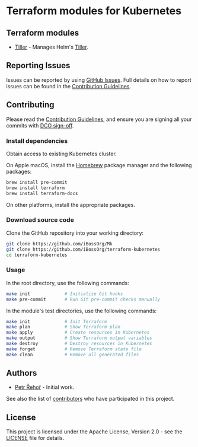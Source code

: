 # Terraform modules for Kubernetes

## Terraform modules

* [Tiller](tiller/README.md) - Manages Helm's [Tiller](https://helm.sh).

## Reporting Issues

Issues can be reported by using [GitHub Issues](/../../issues). Full details on
how to report issues can be found in the [Contribution Guidelines](CONTRIBUTING.md).

## Contributing

Please read the [Contribution Guidelines](CONTRIBUTING.md), and ensure you are
signing all your commits with
[DCO sign-off](CONTRIBUTING.md#developer-certification-of-origin-dco).

### Install dependencies

Obtain access to existing Kubernetes cluster.

On Apple macOS, install the [Homebrew](https://brew.sh) package manager and
the following packages:
```bash
brew install pre-commit
brew install terraform
brew install terraform-docs
```
On other platforms, install the appropriate packages.

### Download source code

Clone the GitHub repository into your working directory:
```bash
git clone https://github.com/iBossOrg/Mk
git clone https://github.com/iBossOrg/terraform-kubernetes
cd terraform-kubernetes
```

### Usage

In the root directory, use the following commands:
```bash
make init             # Initialize Git hooks
make pre-commit       # Run Git pre-commit checks manually
```

In the module's test directories, use the following commands:
```bash
make init             # Init Terraform
make plan             # Show Terraform plan
make apply            # Create resources in Kubernetes
make output           # Show Terraform output variables
make destroy          # Destroy resources in Kubernetes
make forget           # Remove Terraform state file
make clean            # Remove all generated files
```

## Authors

* [Petr Řehoř](https://github.com/prehor) - Initial work.

See also the list of [contributors](/../../contributors) who have participated
in this project.

## License

This project is licensed under the Apache License, Version 2.0 - see the
[LICENSE](LICENSE) file for details.

